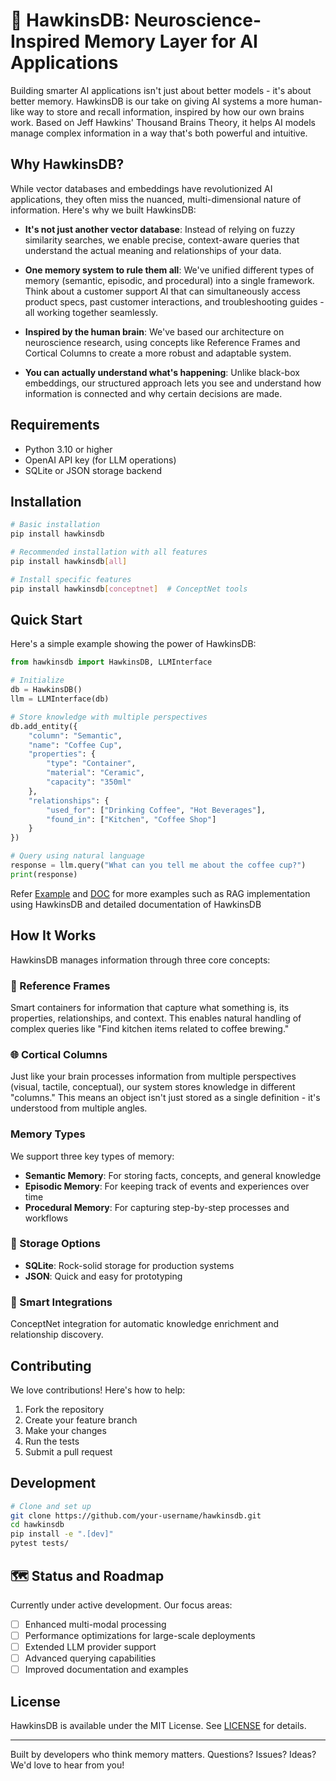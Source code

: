 # 🧠 HawkinsDB: Neuroscience-Inspired Memory Layer for AI Applications

Building smarter AI applications isn't just about better models - it's about better memory. HawkinsDB is our take on giving AI systems a more human-like way to store and recall information, inspired by how our own brains work. Based on Jeff Hawkins' Thousand Brains Theory, it helps AI models manage complex information in a way that's both powerful and intuitive.

## Why HawkinsDB?

While vector databases and embeddings have revolutionized AI applications, they often miss the nuanced, multi-dimensional nature of information. Here's why we built HawkinsDB:

- **It's not just another vector database**: Instead of relying on fuzzy similarity searches, we enable precise, context-aware queries that understand the actual meaning and relationships of your data.

- **One memory system to rule them all**: We've unified different types of memory (semantic, episodic, and procedural) into a single framework. Think about a customer support AI that can simultaneously access product specs, past customer interactions, and troubleshooting guides - all working together seamlessly.

- **Inspired by the human brain**: We've based our architecture on neuroscience research, using concepts like Reference Frames and Cortical Columns to create a more robust and adaptable system.

- **You can actually understand what's happening**: Unlike black-box embeddings, our structured approach lets you see and understand how information is connected and why certain decisions are made.

## Requirements

- Python 3.10 or higher
- OpenAI API key (for LLM operations)
- SQLite or JSON storage backend

## Installation

```bash
# Basic installation
pip install hawkinsdb

# Recommended installation with all features
pip install hawkinsdb[all]

# Install specific features
pip install hawkinsdb[conceptnet]  # ConceptNet tools
```

## Quick Start

Here's a simple example showing the power of HawkinsDB:

```python
from hawkinsdb import HawkinsDB, LLMInterface

# Initialize
db = HawkinsDB()
llm = LLMInterface(db)

# Store knowledge with multiple perspectives
db.add_entity({
    "column": "Semantic",
    "name": "Coffee Cup",
    "properties": {
        "type": "Container",
        "material": "Ceramic",
        "capacity": "350ml"
    },
    "relationships": {
        "used_for": ["Drinking Coffee", "Hot Beverages"],
        "found_in": ["Kitchen", "Coffee Shop"]
    }
})

# Query using natural language
response = llm.query("What can you tell me about the coffee cup?")
print(response)
```
Refer [Example](Example) and [DOC](Doc) for more examples such as RAG implementation using HawkinsDB and detailed documentation of HawkinsDB

## How It Works

HawkinsDB manages information through three core concepts:

### 🧩 Reference Frames
Smart containers for information that capture what something is, its properties, relationships, and context. This enables natural handling of complex queries like "Find kitchen items related to coffee brewing."

### 🌐 Cortical Columns
Just like your brain processes information from multiple perspectives (visual, tactile, conceptual), our system stores knowledge in different "columns." This means an object isn't just stored as a single definition - it's understood from multiple angles.

### Memory Types

We support three key types of memory:

- **Semantic Memory**: For storing facts, concepts, and general knowledge
- **Episodic Memory**: For keeping track of events and experiences over time
- **Procedural Memory**: For capturing step-by-step processes and workflows

### 💾 Storage Options

- **SQLite**: Rock-solid storage for production systems
- **JSON**: Quick and easy for prototyping

### 🔗 Smart Integrations
ConceptNet integration for automatic knowledge enrichment and relationship discovery.

## Contributing

We love contributions! Here's how to help:

1. Fork the repository
2. Create your feature branch
3. Make your changes
4. Run the tests
5. Submit a pull request

## Development

```bash
# Clone and set up
git clone https://github.com/your-username/hawkinsdb.git
cd hawkinsdb
pip install -e ".[dev]"
pytest tests/
```

## 🗺️ Status and Roadmap

Currently under active development. Our focus areas:

- [ ] Enhanced multi-modal processing
- [ ] Performance optimizations for large-scale deployments
- [ ] Extended LLM provider support
- [ ] Advanced querying capabilities
- [ ] Improved documentation and examples

## License

HawkinsDB is available under the MIT License. See [LICENSE](LICENSE) for details.

---

Built by developers who think memory matters. Questions? Issues? Ideas? We'd love to hear from you!
